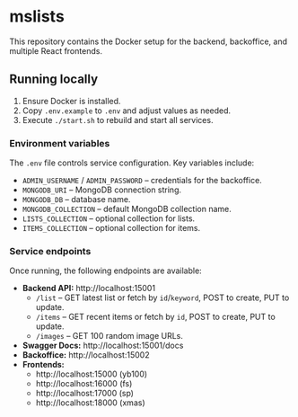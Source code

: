 # mslists

This repository contains the Docker setup for the backend, backoffice, and multiple React frontends.

## Running locally

1. Ensure Docker is installed.
2. Copy `.env.example` to `.env` and adjust values as needed.
3. Execute `./start.sh` to rebuild and start all services.

### Environment variables

The `.env` file controls service configuration. Key variables include:

- `ADMIN_USERNAME` / `ADMIN_PASSWORD` – credentials for the backoffice.
- `MONGODB_URI` – MongoDB connection string.
- `MONGODB_DB` – database name.
- `MONGODB_COLLECTION` – default MongoDB collection name.
- `LISTS_COLLECTION` – optional collection for lists.
- `ITEMS_COLLECTION` – optional collection for items.

### Service endpoints

Once running, the following endpoints are available:

- **Backend API:** http://localhost:15001
  - `/list` – GET latest list or fetch by `id`/`keyword`, POST to create, PUT to update.
  - `/items` – GET recent items or fetch by `id`, POST to create, PUT to update.
  - `/images` – GET 100 random image URLs.
- **Swagger Docs:** http://localhost:15001/docs
- **Backoffice:** http://localhost:15002
- **Frontends:**
  - http://localhost:15000 (yb100)
  - http://localhost:16000 (fs)
  - http://localhost:17000 (sp)
  - http://localhost:18000 (xmas)
